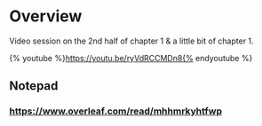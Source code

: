 # Overview
Video session on the 2nd half of chapter 1 & a little bit of chapter 1.

{% youtube %}https://youtu.be/ryVdRCCMDn8{% endyoutube %}

## Notepad
### https://www.overleaf.com/read/mhhmrkyhtfwp
